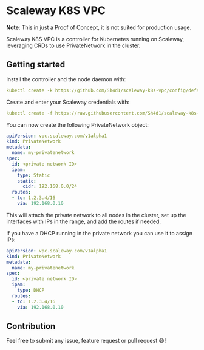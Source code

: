# Scaleway K8S VPC

**Note**: This in just a Proof of Concept, it is not suited for production usage.

Scaleway K8S VPC is a controller for Kubernetes running on Scaleway, leveraging CRDs to use PrivateNetwork in the cluster.

## Getting started

Install the controller and the node daemon with:
```yaml
kubectl create -k https://github.com/Sh4d1/scaleway-k8s-vpc/config/default
```

Create and enter your Scaleway credentials with:
```yaml
kubectl create -f https://raw.githubusercontent.com/Sh4d1/scaleway-k8s-vpc/main/secret.yaml --edit --namespace scaleway-k8s-vpc-system
```

You can now create the following PrivateNetwork object:
```yaml
apiVersion: vpc.scaleway.com/v1alpha1
kind: PrivateNetwork
metadata:
  name: my-privatenetwork
spec:
  id: <private network ID>
  ipam:
    type: Static
    static:
      cidr: 192.168.0.0/24
  routes:
  - to: 1.2.3.4/16
    via: 192.168.0.10
```

This will attach the private network to all nodes in the cluster, set up the interfaces with IPs in the range, and add the routes if needed.

If you have a DHCP running in the private network you can use it to assign IPs:
```yaml
apiVersion: vpc.scaleway.com/v1alpha1
kind: PrivateNetwork
metadata:
  name: my-privatenetwork
spec:
  id: <private network ID>
  ipam:
    type: DHCP
  routes:
  - to: 1.2.3.4/16
    via: 192.168.0.10
```

## Contribution

Feel free to submit any issue, feature request or pull request :smile:!
